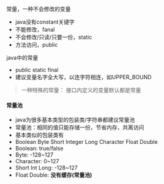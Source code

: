 常量，一种不会修改的变量
- java没有constant关键字
- 不能修改，fanal
- 不会修改/只读/只要一份，static 
- 方法访问，public 

java中的常量
- public static final
- 建议变量名字全大写，以连字符相连，如UPPER_BOUND

> 一种特殊的常量： 接口内定义的变量默认都是常量


#### 常量池
- java为很多基本类型的包装类/字符串都建议常量池
- 常量池：相同的值只能存储一份，节省内存，共离访问
- 基本类似的包装类有
 - Boolean Byte Short Integer Long Character Float Double
 - Boolean: true/false
 - Byte: -128~127 
 - Character: 0~127
 - Short Int Long: -128~127
 - Float Double: **没有缓存(常量池)**

